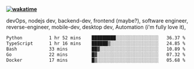 **[![wakatime](https://wakatime.com/badge/user/87646243-158a-4241-a3cb-668e1fa2dbb8.svg)](https://wakatime.com/@87646243-158a-4241-a3cb-668e1fa2dbb8?style=plastic)**


devOps, nodejs dev, backend-dev, frontend (maybe?), software engineer, reverse-engineer, mobile-dev, desktop dev, Automation (i'm fully love it), 

<!--START_SECTION:waka-->

```txt
Python          1 hr 52 mins    █████████░░░░░░░░░░░░░░░░   36.37 %
TypeScript      1 hr 16 mins    ██████▒░░░░░░░░░░░░░░░░░░   24.85 %
Bash            33 mins         ██▓░░░░░░░░░░░░░░░░░░░░░░   10.89 %
Go              22 mins         █▓░░░░░░░░░░░░░░░░░░░░░░░   07.32 %
Docker          17 mins         █▒░░░░░░░░░░░░░░░░░░░░░░░   05.68 %
```

<!--END_SECTION:waka-->
